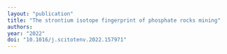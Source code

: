 ```yaml
---
layout: "publication"
title: "The strontium isotope fingerprint of phosphate rocks mining"
authors:
year: "2022"
doi: "10.1016/j.scitotenv.2022.157971"
---
```



